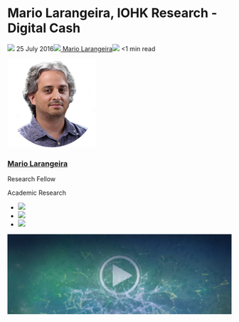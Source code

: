 # Mario Larangeira, IOHK Research - Digital Cash
![](img/2016-07-25-mario-larangeira-iohk-research-digital-cash.002.png) 25 July 2016![](img/2016-07-25-mario-larangeira-iohk-research-digital-cash.002.png)[ Mario Larangeira](/en/blog/authors/mario-larangeira/page-1/)![](img/2016-07-25-mario-larangeira-iohk-research-digital-cash.003.png) <1 min read

![Mario Larangeira](img/2016-07-25-mario-larangeira-iohk-research-digital-cash.004.png)[](/en/blog/authors/mario-larangeira/page-1/)
### [**Mario Larangeira**](/en/blog/authors/mario-larangeira/page-1/)
Research Fellow

Academic Research

- ![](img/2016-07-25-mario-larangeira-iohk-research-digital-cash.005.png)[](mailto:mario.larangeira@iohk.io "Email")
- ![](img/2016-07-25-mario-larangeira-iohk-research-digital-cash.006.png)[](https://www.youtube.com/watch?v=LUUFbGB-vyg "YouTube")
- ![](img/2016-07-25-mario-larangeira-iohk-research-digital-cash.007.png)[](https://jp.linkedin.com/in/larangeira "LinkedIn")

![Mario Larangeira, IOHK Research - Digital Cash](img/2016-07-25-mario-larangeira-iohk-research-digital-cash.008.jpeg)

